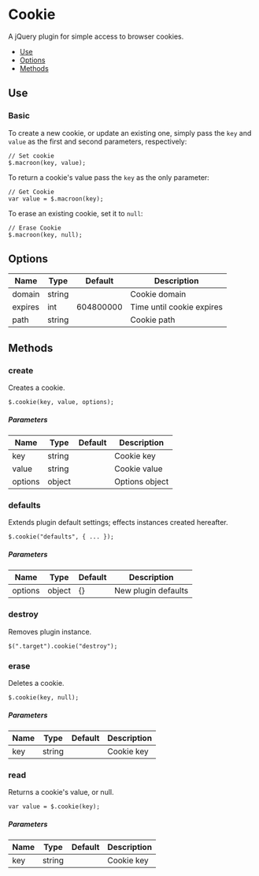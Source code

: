 # Cookie

A jQuery plugin for simple access to browser cookies.

* [Use](#use)
* [Options](#options)
* [Methods](#methods)


## Use 
### Basic

To create a new cookie, or update an existing one, simply pass the `key` and `value` as the first and second parameters, respectively:

```
// Set cookie
$.macroon(key, value);
```

To return a cookie's value pass the `key` as the only parameter:

```
// Get Cookie
var value = $.macroon(key);
```

To erase an existing cookie, set it to `null`:

```
// Erase Cookie
$.macroon(key, null);
```

## Options



| Name | Type | Default | Description |
| --- | --- | --- | --- |
| domain | string |  | Cookie domain |
| expires | int | 604800000 | Time until cookie expires |
| path | string |  | Cookie path |

## Methods

### create

Creates a cookie.

```
$.cookie(key, value, options);
```

##### Parameters

| Name | Type | Default | Description |
| --- | --- | --- | --- |
| key | string |  | Cookie key |
| value | string |  | Cookie value |
| options | object |  | Options object |

### defaults

Extends plugin default settings; effects instances created hereafter.

```
$.cookie("defaults", { ... });
```

##### Parameters

| Name | Type | Default | Description |
| --- | --- | --- | --- |
| options | object | {} | New plugin defaults |

### destroy

Removes plugin instance.

```
$(".target").cookie("destroy");
```

### erase

Deletes a cookie.

```
$.cookie(key, null);
```

##### Parameters

| Name | Type | Default | Description |
| --- | --- | --- | --- |
| key | string |  | Cookie key |

### read

Returns a cookie's value, or null.

```
var value = $.cookie(key);
```

##### Parameters

| Name | Type | Default | Description |
| --- | --- | --- | --- |
| key | string |  | Cookie key |

